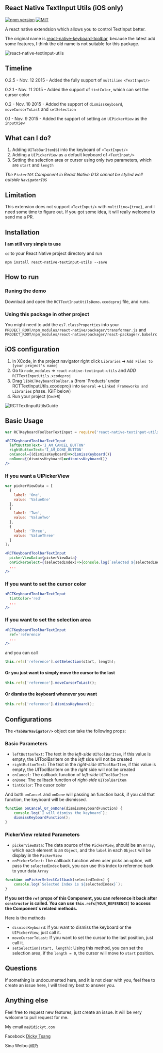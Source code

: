 ## React Native TextInput Utils (iOS only)
[![npm version](https://badge.fury.io/js/react-native-textinput-utils.svg)](https://badge.fury.io/js/react-native-textinput-utils)
[![MIT](https://img.shields.io/dub/l/vibe-d.svg)]()

A react native extendsion which allows you to control TextInput better.

The original name is [react-native-keyboard-toolbar](http://github.com/DickyT/react-native-keyboard-toolbar), because the latest add some features, I think the old name is not suitable for this package.

![react-native-textinput-utils](https://cloud.githubusercontent.com/assets/4535844/11055687/f2652524-874f-11e5-96f0-333c6bc4ba1c.gif)

## Timeline
0.2.5 - Nov. 12 2015 - Added the fully support of `multiline` `<TextInput/>`

0.2.1 - Nov. 11 2015 - Added the support of `tintColor`, which can set the cursor color

0.2 - Nov. 10 2015 - Added the support of `dismissKeyboard`, `moveCursorToLast` and `setSelection`

0.1 - Nov. 9 2015 - Added the support of setting an `UIPickerView` as the `inputView`


## What can I do?

1. Adding `UITabBarItem`(s) into the keyboard of `<TextInput/>`
2. Adding a `UIPickerView` as a default keyboard of `<TextInput/>`
3. Setting the selection area or cursor using only two parameters, which are `start` and `length`

*The `PickerIOS` Component in React Native 0.13 cannot be styled well outside `NavigatorIOS`*


## Limitation
This extension does not support `<TextInput/>` with `multiline={true}`, and I need some time to figure out. If you got some idea, it will really welcome to send me a PR.

## Installation

__I am still very simple to use__

```cd``` to your React Native project directory and run

```npm install react-native-textinput-utils --save```

## How to run

### Runing the demo
Download and open the `RCTTextInputUtilsDemo.xcodeproj` file, and runs.

### Using this package in other project
You might need to add the `es7.classProperties` into your `PROJECT_ROOT/npm_modules/react-native/packager/transformer.js` and `PROJECT_ROOT/npm_modules/react-native/packager/react-packager/.babelrc`

## iOS configuration

1. In XCode, in the project navigator right click `Libraries` ➜ `Add Files to [your project's name]`
2. Go to `node_modules` ➜ `react-native-textinput-utils` and *ADD* `RCTTextInputUtils.xcodeproj` 
3. Drag `libRCTKeyboardToolbar.a` (from 'Products' under RCTTextInputUtils.xcodeproj) into `General` ➜ `Linked Frameworks and Libraries` phase. (GIF below)
5. Run your project (`Cmd+R`)

![RCTTextInputUtilsGuide](https://cloud.githubusercontent.com/assets/4535844/11019656/9ff660dc-85d8-11e5-9823-b4437f498a77.gif)

## Basic Usage
```jsx
var RCTKeyboardToolbarTextInput = require('react-native-textinput-utils');
```

```jsx
<RCTKeyboardToolbarTextInput
  leftButtonText='I_AM_CANCEL_BUTTON'
  rightButtonText='I_AM_DONE_BUTTON'
  onCancel={(dismissKeyboard)=>dismissKeyboard()}
  onDone={(dismissKeyboard)=>dismissKeyboard()}
/>
```

### If you want a UIPickerView
```jsx
var pickerViewData = [
  {
    label: 'One',
    value: 'ValueOne'
  },
  {
    label: 'Two',
    value: 'ValueTwo'
  },
  {
    label: 'Three',
    value: 'ValueThree'
  }
];
```
```jsx
<RCTKeyboardToolbarTextInput
  pickerViewData={pickerViewData}
  onPickerSelect={(selectedIndex)=>{console.log(`selected ${selectedIndex}`)}}
  ...
/>
```

### If you want to set the cursor color
```jsx
<RCTKeyboardToolbarTextInput
  tintColor='red'
  ...
/>
```

### If you want to set the selection area
```jsx
<RCTKeyboardToolbarTextInput
  ref='reference'
  ...
/>
```
and you can call
```jsx
this.refs['reference'].setSelection(start, length);
```

#### Or you just want to simply move the cursor to the last
```jsx
this.refs['reference'].moveCursorToLast();
```

#### Or dismiss the keyboard whenever you want
```jsx
this.refs['reference'].dismissKeyboard();
```

## Configurations
The **`<TabBarNavigator/>`** object can take the following props:

### Basic Parameters
- `leftButtonText`: The text in the *left-side* `UIToolBarItem`, if this value is empty, the UIToolBarItem on the *left* side will not be created
- `rightButtonText`: The text in the *right-side* `UIToolBarItem`, if this value is empty, the UIToolBarItem on the *right* side will not be created
- `onCancel`: The callback function of *left-side* `UIToolBarItem`
- `onDone`: The callback function of *right-side* `UIToolBarItem`
- `tintColor`: The cusor color

And both `onCancel` and `onDone` will passing an function back, if you call that function, the keyboard will be dismissed.

```jsx
function onCancel_Or_onDone(dismissKeyboardFunction) {
    console.log(`I will dismiss the keyboard`);
    dismissKeyboardFunction();
}
```

### PickerView related Parameters
- `pickerViewData`: The data source of the `PickerView`, should be an `Array`, which each element is an `Object`, and the `label` in each `Object` will be display in the `PickerView`
- `onPickerSelect`: The callback function when user picks an option, will pass the `selectedIndex` back, you can use this index to reference back to your data `Array`

```jsx
function onPickerSelectCallback(selectedIndex) {
    console.log(`Selected Index is ${selectedIndex}`);
}
```

__If you set the `ref` props of this Component, you can reference it back after `constructor` is called. You can use `this.refs[YOUR_REFERENCE]` to access the Component`s related methods.__

Here is the methods
- `dismissKeyboard`: If you want to dismiss the keyboard or the `UIPickerView`, just call it.
- `moveCursorToLast`: If you want to set the cursor to the last position, just call it.
- `setSelection(start, length)`: Using this method, you can set the selection area, if the `length = 0`, the cursor will move to `start` position.

Questions
--------------
If something is undocumented here, and it is not clear with you, feel free to create an issue here, I will tried my best to answer you.

Anything else
--------------
Feel free to request new features, just create an issue.
It will be very welcome to pull request for me.

My email ```me@idickyt.com```

Facebook [Dicky Tsang](https://www.facebook.com/idickytsang)

Sina Weibo ```@桐乃```

